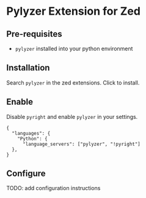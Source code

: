 # Pylyzer Extension for Zed

## Pre-requisites

* `pylyzer` installed into your python environment

## Installation

Search `pylyzer` in the zed extensions. Click to install.

## Enable

Disable `pyright` and enable `pylyzer` in your settings.

```jsonc
{
  "languages": {
    "Python": {
      "language_servers": ["pylyzer", "!pyright"]
  },
}
```

## Configure

TODO: add configuration instructions
